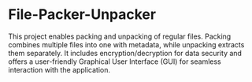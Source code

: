 # File-Packer-Unpacker
This project enables packing and unpacking of regular files. Packing combines multiple files into one with metadata, while unpacking extracts them separately. It includes encryption/decryption for data security and offers a user-friendly Graphical User Interface (GUI) for seamless interaction with the application.
